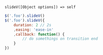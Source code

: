     slideV([Object options]) => self

~~~js
$('.foo').slideV()
$('.foo').slideV({
    duration: 2 // 2s
    ,easing: 'ease-in'
    ,callback: function() {
        // do somethings on transition end
    }
})
~~~